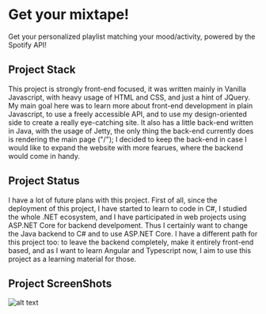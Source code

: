 # Get your mixtape!

Get your personalized playlist matching your mood/activity, powered by the Spotify API!

## Project Stack

This project is strongly front-end focused, it was written mainly in Vanilla Javascript, with heavy usage of HTML and CSS, and just a hint of JQuery. My main goal here was to learn more about front-end development in plain Javascript, to use a freely accessible API, and to use my design-oriented side to create a really eye-catching site. 
It also has a little back-end written in Java, with the usage of Jetty, the only thing the back-end currently does is rendering the main page ("/"); I decided to keep the back-end in case I would like to expand the website with more fearues, where the backend would come in handy.

## Project Status

I have a lot of future plans with this project. First of all, since the deployment of this project, I have started to learn to code in C#, I studied the whole .NET ecosystem, and I have participated in web projects using ASP.NET Core for backend develpoment. Thus I certainly want to change the Java backend to C# and to use ASP.NET Core. I have a different path for this project too: to leave the backend completely, make it entirely front-end based, and as I want to learn Angular and Typescript now, I aim to use this project as a learning material for those.

## Project ScreenShots

![alt text](https://i.ibb.co/WcG9RdN/get-your-mixtape-01.png)
